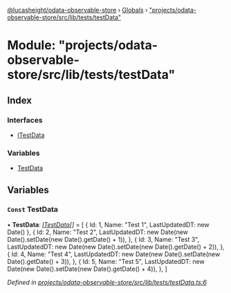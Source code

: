 [@lucasheight/odata-observable-store](../README.md) › [Globals](../globals.md) › ["projects/odata-observable-store/src/lib/tests/testData"](_projects_odata_observable_store_src_lib_tests_testdata_.md)

# Module: "projects/odata-observable-store/src/lib/tests/testData"

## Index

### Interfaces

* [ITestData](../interfaces/_projects_odata_observable_store_src_lib_tests_testdata_.itestdata.md)

### Variables

* [TestData](_projects_odata_observable_store_src_lib_tests_testdata_.md#const-testdata)

## Variables

### `Const` TestData

• **TestData**: *[ITestData](../interfaces/_projects_odata_observable_store_src_lib_tests_testdata_.itestdata.md)[]* = [
  { Id: 1, Name: "Test 1", LastUpdatedDT: new Date() },
  {
    Id: 2,
    Name: "Test 2",
    LastUpdatedDT: new Date(new Date().setDate(new Date().getDate() + 1)),
  },
  {
    Id: 3,
    Name: "Test 3",
    LastUpdatedDT: new Date(new Date().setDate(new Date().getDate() + 2)),
  },
  {
    Id: 4,
    Name: "Test 4",
    LastUpdatedDT: new Date(new Date().setDate(new Date().getDate() + 3)),
  },
  {
    Id: 5,
    Name: "Test 5",
    LastUpdatedDT: new Date(new Date().setDate(new Date().getDate() + 4)),
  },
]

*Defined in [projects/odata-observable-store/src/lib/tests/testData.ts:6](https://github.com/lucasheight/odata-observable-store/blob/1fec3670/projects/odata-observable-store/src/lib/tests/testData.ts#L6)*
